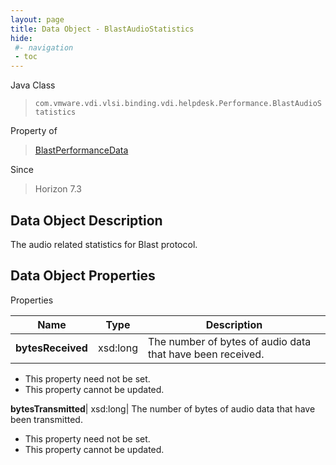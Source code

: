 ```yaml
---
layout: page
title: Data Object - BlastAudioStatistics
hide:
 #- navigation
 - toc
---
```






Java Class  
> `com.vmware.vdi.vlsi.binding.vdi.helpdesk.Performance.BlastAudioStatistics`

Property of  
> [BlastPerformanceData](vdi.helpdesk.Performance.BlastPerformanceData.md#field_detail)

Since  
> Horizon 7.3


## Data Object Description 

The audio related statistics for Blast protocol. 

## Data Object Properties

Properties

Name |  Type |  Description   
---|---|---  
**bytesReceived**|  xsd:long|  The number of bytes of audio data that have been received.   


 * This property need not be set.
 * This property cannot be updated.

  
**bytesTransmitted**|  xsd:long|  The number of bytes of audio data that have been transmitted.   


 * This property need not be set.
 * This property cannot be updated.

  
  

  
